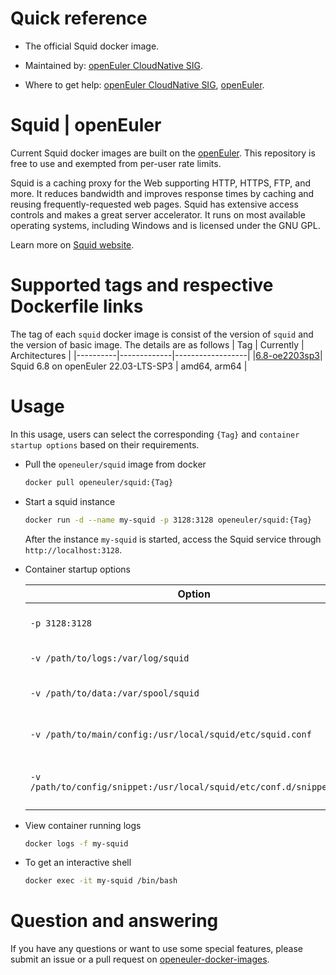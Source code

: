 # Quick reference

- The official Squid docker image.

- Maintained by: [openEuler CloudNative SIG](https://gitee.com/openeuler/cloudnative).

- Where to get help: [openEuler CloudNative SIG](https://gitee.com/openeuler/cloudnative), [openEuler](https://gitee.com/openeuler/community).

# Squid | openEuler
Current Squid docker images are built on the [openEuler](https://repo.openeuler.org/). This repository is free to use and exempted from per-user rate limits.

Squid is a caching proxy for the Web supporting HTTP, HTTPS, FTP, and more. It reduces bandwidth and improves response times by caching and reusing frequently-requested web pages. Squid has extensive access controls and makes a great server accelerator. It runs on most available operating systems, including Windows and is licensed under the GNU GPL.

Learn more on [Squid website](https://www.squid-cache.org/).

# Supported tags and respective Dockerfile links
The tag of each `squid` docker image is consist of the version of `squid` and the version of basic image. The details are as follows
|    Tag   |  Currently  |   Architectures  |
|----------|-------------|------------------|
|[6.8-oe2203sp3](https://gitee.com/openeuler/openeuler-docker-images/blob/master/Cloud/squid/6.8/22.03-lts-sp3/Dockerfile)| Squid 6.8 on openEuler 22.03-LTS-SP3 | amd64, arm64 |

# Usage
In this usage, users can select the corresponding `{Tag}` and `container startup options` based on their requirements.

- Pull the `openeuler/squid` image from docker

	```bash
	docker pull openeuler/squid:{Tag}
	```
	
- Start a squid instance

	```bash
	docker run -d --name my-squid -p 3128:3128 openeuler/squid:{Tag}
	```
	After the instance `my-squid` is started, access the Squid service through `http://localhost:3128`.

- Container startup options

	| Option | Description |
	|--|--|
	| `-p 3128:3128` | Expose squid on `localhost:3128`. |
	| `-v /path/to/logs:/var/log/squid`	 | Volume to store squid logs |
	| `-v /path/to/data:/var/spool/squid` | Volume to store the squid cache |
	| `-v /path/to/main/config:/usr/local/squid/etc/squid.conf` | Main squid configuration file |
	| `-v /path/to/config/snippet:/usr/local/squid/etc/conf.d/snippet.conf`	 | Configuration snippets included by squid.conf |

- View container running logs

	```bash
	docker logs -f my-squid
	```

- To get an interactive shell

	```bash
	docker exec -it my-squid /bin/bash
	```

# Question and answering
If you have any questions or want to use some special features, please submit an issue or a pull request on [openeuler-docker-images](https://gitee.com/openeuler/openeuler-docker-images).